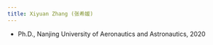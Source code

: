 ```yaml
---
title: Xiyuan Zhang (张希媛)
---
```



- Ph.D.,  Nanjing University of Aeronautics and Astronautics, 2020




